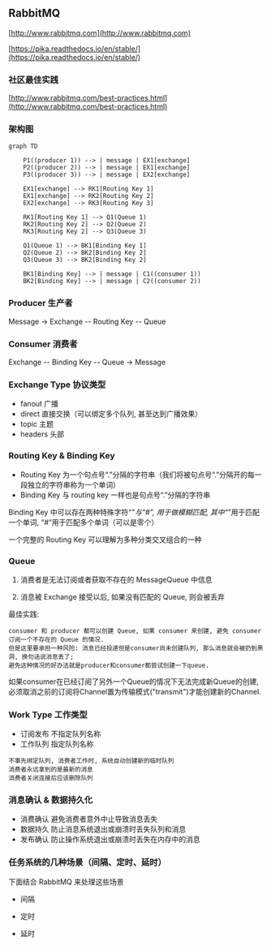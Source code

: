 ## RabbitMQ

[http://www.rabbitmq.com](http://www.rabbitmq.com)

[https://pika.readthedocs.io/en/stable/](https://pika.readthedocs.io/en/stable/)


### 社区最佳实践

[http://www.rabbitmq.com/best-practices.html](http://www.rabbitmq.com/best-practices.html)


### 架构图

```graph
graph TD

    P1((producer 1)) --> | message | EX1[exchange]
    P2((producer 2)) --> | message | EX1[exchange]
    P3((producer 3)) --> | message | EX2[exchange]

    EX1[exchange] --> RK1[Routing Key 1]
    EX1[exchange] --> RK2[Routing Key 2]
    EX2[exchange] --> RK3[Routing Key 3]

    RK1[Routing Key 1] --> Q1(Queue 1)
    RK2[Routing Key 2] --> Q2(Queue 2)
    RK3[Routing Key 2] --> Q3(Queue 3)

    Q1(Queue 1) --> BK1[Binding Key 1]
    Q2(Queue 2) --> BK2[Binding Key 2]
    Q3(Queue 3) --> BK2[Binding Key 2]

    BK1[Binding Key] --> | message | C1((consumer 1))
    BK2[Binding Key] --> | message | C2((consumer 2))
```


### Producer 生产者

Message -> Exchange -- Routing Key -- Queue


### Consumer 消费者

Exchange -- Binding Key -- Queue -> Message


### Exchange Type 协议类型

- fanout    广播
- direct    直接交换（可以绑定多个队列, 甚至达到广播效果）
- topic     主题
- headers   头部


### Routing Key & Binding Key

- Routing Key 为一个句点号“.”分隔的字符串（我们将被句点号“.”分隔开的每一段独立的字符串称为一个单词）
- Binding Key 与 routing key 一样也是句点号“.”分隔的字符串

Binding Key 中可以存在两种特殊字符“*”与“#”, 用于做模糊匹配, 其中“*”用于匹配一个单词, “#”用于匹配多个单词（可以是零个）

一个完整的 Routing Key 可以理解为多种分类交叉组合的一种


### Queue

1. 消费者是无法订阅或者获取不存在的 MessageQueue 中信息

2. 消息被 Exchange 接受以后, 如果没有匹配的 Queue, 则会被丢弃

最佳实践:

```
consumer 和 producer 都可以创建 Queue, 如果 consumer 来创建, 避免 consumer 订阅一个不存在的 Queue 的情况.
但是这里要承担一种风险: 消息已经投递但是consumer尚未创建队列, 那么消息就会被扔到黑洞, 换句话说消息丢了;
避免这种情况的好办法就是producer和consumer都尝试创建一下queue. 
```
如果consumer在已经订阅了另外一个Queue的情况下无法完成新Queue的创建, 必须取消之前的订阅将Channel置为传输模式("transmit")才能创建新的Channel.


### Work Type 工作类型

- 订阅发布  不指定队列名称
- 工作队列  指定队列名称

```
不事先绑定队列, 消费者工作时, 系统自动创建新的临时队列
消费者永远拿到的是最新的消息
消费者关闭连接后应该删除队列
```


### 消息确认 & 数据持久化

- 消费确认  避免消费者意外中止导致消息丢失
- 数据持久  防止消息系统退出或崩溃时丢失队列和消息
- 发布确认  防止操作系统退出或崩溃时丢失在内存中的消息


### 任务系统的几种场景（间隔、定时、延时）

下面结合 RabbitMQ 来处理这些场景

- 间隔

- 定时

- 延时
